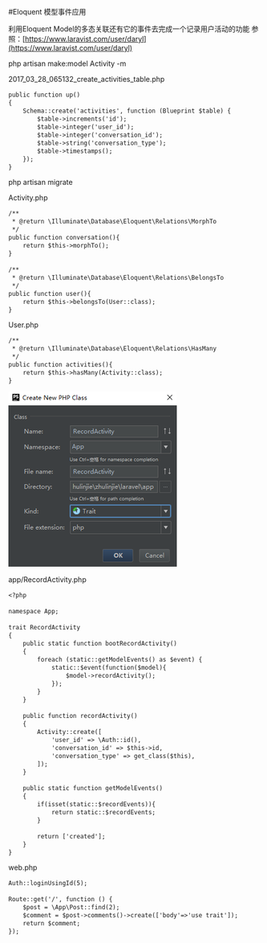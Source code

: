 #Eloquent 模型事件应用

利用Eloquent Model的多态关联还有它的事件去完成一个记录用户活动的功能
参照：[https://www.laravist.com/user/daryl](https://www.laravist.com/user/daryl)  

php artisan make:model Activity -m

2017_03_28_065132_create_activities_table.php
```
public function up()
{
    Schema::create('activities', function (Blueprint $table) {
        $table->increments('id');
        $table->integer('user_id');
        $table->integer('conversation_id');
        $table->string('conversation_type');
        $table->timestamps();
    });
}
```

php artisan migrate

Activity.php
```
/**
 * @return \Illuminate\Database\Eloquent\Relations\MorphTo
 */
public function conversation(){
    return $this->morphTo();
}

/**
 * @return \Illuminate\Database\Eloquent\Relations\BelongsTo
 */
public function user(){
    return $this->belongsTo(User::class);
}
```

User.php
```
/**
 * @return \Illuminate\Database\Eloquent\Relations\HasMany
 */
public function activities(){
    return $this->hasMany(Activity::class);
}
```

![](image/screenshot_1490684996060.png)

app/RecordActivity.php
```
<?php

namespace App;

trait RecordActivity
{
    public static function bootRecordActivity()
    {
        foreach (static::getModelEvents() as $event) {
            static::$event(function($model){
                $model->recordActivity();
            });
        }
    }

    public function recordActivity()
    {
        Activity::create([
            'user_id' => \Auth::id(),
            'conversation_id' => $this->id,
            'conversation_type' => get_class($this),
        ]);
    }

    public static function getModelEvents()
    {
        if(isset(static::$recordEvents)){
            return static::$recordEvents;
        }

        return ['created'];
    }
}
```

web.php
```
Auth::loginUsingId(5);

Route::get('/', function () {
    $post = \App\Post::find(2);
    $comment = $post->comments()->create(['body'=>'use trait']);
    return $comment;
});
```



